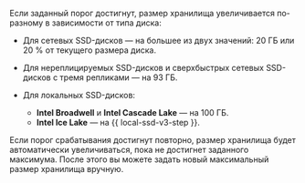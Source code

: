 Если заданный порог достигнут, размер хранилища увеличивается по-разному в зависимости от типа диска:

* Для сетевых SSD-дисков — на большее из двух значений: 20 ГБ или 20 % от текущего размера диска.
* Для нереплицируемых SSD-дисков и сверхбыстрых сетевых SSD-дисков с тремя репликами — на 93 ГБ.
* Для локальных SSD-дисков:

    * **Intel Broadwell** и **Intel Cascade Lake** — на 100 ГБ.
    * **Intel Ice Lake** — на {{ local-ssd-v3-step }}.

Если порог срабатывания достигнут повторно, размер хранилища будет автоматически увеличиваться, пока не достигнет заданного максимума. После этого вы можете задать новый максимальный размер хранилища вручную.